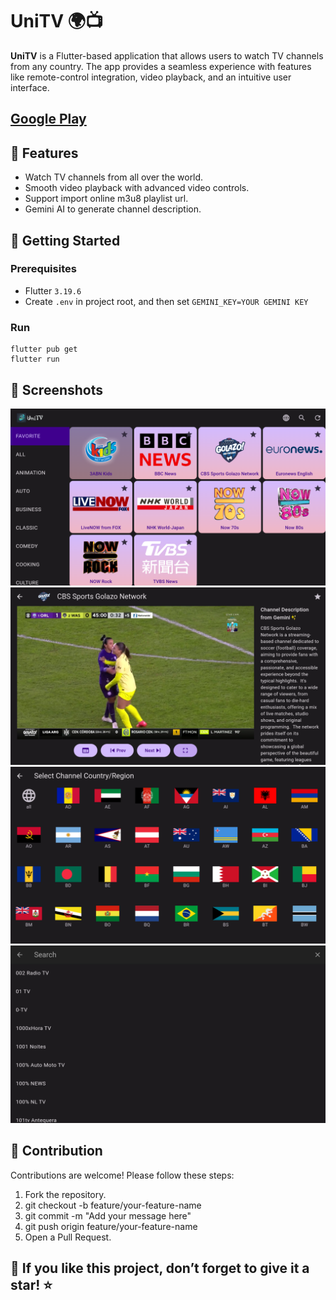 # UniTV 🌍📺

**UniTV** is a Flutter-based application that allows users to watch TV channels from any country. The app provides a seamless experience with features like remote-control integration, video playback, and an intuitive user interface.

[Google Play](https://play.google.com/store/apps/details?id=com.vinsonguo.flutter_iptv_client)
---

## 📱 Features

- Watch TV channels from all over the world.
- Smooth video playback with advanced video controls.
- Support import online m3u8 playlist url.
- Gemini AI to generate channel description.

## 🚀 Getting Started

### Prerequisites

- Flutter `3.19.6`
- Create `.env` in project root, and then set `GEMINI_KEY=YOUR GEMINI KEY`

### Run
```
flutter pub get
flutter run
```

## 📸 Screenshots
![Screenshot_1.png](screenshot/Screenshot_1.png)
![Screenshot_2.png](screenshot/Screenshot_2.png)
![Screenshot_3.png](screenshot/Screenshot_3.png)
![Screenshot_4.png](screenshot/Screenshot_4.png)

## 🤝 Contribution
Contributions are welcome! Please follow these steps:

1. Fork the repository.
2. git checkout -b feature/your-feature-name
3. git commit -m "Add your message here"
4. git push origin feature/your-feature-name
5. Open a Pull Request.

## 🌟 If you like this project, don’t forget to give it a star! ⭐
